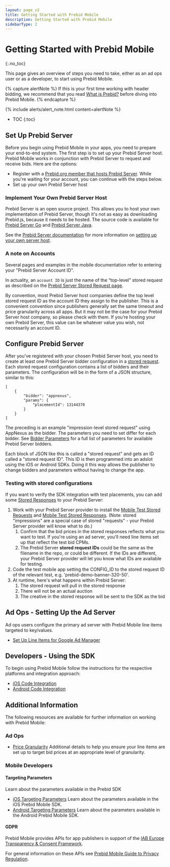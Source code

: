 ```yaml
---
layout: page_v2
title: Getting Started with Prebid Mobile
description: Getting Started with Prebid Mobile
sidebarType: 2
---
```



# Getting Started with Prebid Mobile
{:.no_toc}

This page gives an overview of steps you need to take, either as an ad ops user or as a developer, to start using Prebid Mobile.

{% capture alertNote %}
If this is your first time working with header bidding, we recommend that you read [What is Prebid?](/overview/intro.html) before diving into Prebid Mobile.
{% endcapture %}

{% include alerts/alert_note.html content=alertNote %}

* TOC
{:toc}

## Set Up Prebid Server

Before you begin using Prebid Mobile in your apps, you need to prepare your end-to-end system. The first step is to set up your Prebid Server host. Prebid Mobile works in conjunction with Prebid Server to request and receive bids. Here are the options:

-   Register with a [Prebid.org member that hosts Prebid Server](https://prebid.org/product-suite/managed-services/). While you're waiting for your account, you can continue with the steps below.
-   Set up your own Prebid Server host

### Implement Your Own Prebid Server Host

Prebid Server is an open source project. This allows you to host your own implementation of Prebid Server, though it's not as easy as downloading Prebid.js, because it needs to be hosted. The source code is available for [Prebid Server Go](https://github.com/prebid/prebid-server) and [Prebid Server Java](https://github.com/prebid/prebid-server-java).

See the [Prebid Server documentation](/prebid-server/overview/prebid-server-overview.html) for more information on [setting up your own server host](/prebid-server/hosting/pbs-hosting.html).

### A note on Accounts  

Several pages and examples in the mobile documentation refer to entering your "Prebid Server Account ID".

In actuality, an `account ID` is just the name of the “top-level” stored request as described on the [Prebid Server Stored Request page](/prebid-server/features/pbs-storedreqs.html).

By convention, most Prebid Server host companies define the top level stored request ID as the account ID they assign to the publisher.
This is a convenient convention since publishers generally set the same timeout and price granularity across all apps.
But it may not be the case for your Prebid Server host company, so please check with them.
If you’re hosting your own Prebid Server, this value can be whatever value you wish, not necessarily an account ID.

## Configure Prebid Server

After you've registered with your chosen Prebid Server host, you need to create at least one Prebid Server bidder configuration in a [stored request](/prebid-server/features/pbs-storedreqs.html). Each stored request configuration contains a list of bidders and their parameters. The configuration will be in the form of a JSON structure, similar to this:

```
[
    {
    	"bidder": "appnexus",
    	"params": {
    	    "placementId": 13144370
        }
    }
]
```

The preceding is an example "impression-level stored request" using AppNexus as the bidder. The parameters you need to set differ for each bidder. See [Bidder Parameters](/prebid-server/developers/add-new-bidder-go.html) for a full list of parameters for available Prebid Server bidders.

Each block of JSON like this is called a "stored request" and gets an ID called a "stored request ID". This ID is then programmed into an adslot using the iOS or Android SDKs. Doing it this way allows the publisher to change bidders and parameters without
having to change the app.

### Testing with stored configurations

If you want to verify the SDK integration with test placements, you can add some [Stored Responses](https://docs.prebid.org/troubleshooting/pbs-troubleshooting.html#stored-responses) to your Prebid Server:

1. Work with your Prebid Server provider to install the [Mobile Test Stored Requests](https://github.com/prebid/prebid-mobile-ios/tree/master/Example/PrebidDemo/stored-configs/stored-impressions) and [Mobile Test Stored Responses](https://github.com/prebid/prebid-mobile-ios/tree/master/Example/PrebidDemo/stored-configs/stored-responses). (Note: stored "impressions" are a special case of stored "requests" - your Prebid Server provider will know what to do.)
    1. Confirm that the bid prices in the stored responses reflects what you want to test. If you're using an ad server, you'll need line items set up that reflect the test bid CPMs.
    2. The Prebid Server **stored request IDs** could be the same as the filename in the repo, or could be different. If the IDs are different, your Prebid Server provider will let you know what IDs are available for testing.
2. Code the test mobile app setting the CONFIG_ID to the stored request ID of the relevant test, e.g. 'prebid-demo-banner-320-50'.
3. At runtime, here's what happens within Prebid Server:
    1. The stored request will pull in the stored response
    2. There will not be an actual auction
    3. The creative in the stored response will be sent to the SDK as the bid

## Ad Ops - Setting Up the Ad Server

Ad ops users configure the primary ad server with Prebid Mobile line items targeted to key/values.

-   [Set Up Line Items for Google Ad Manager](/adops/step-by-step.html)

## Developers - Using the SDK

To begin using Prebid Mobile follow the instructions for the respective platforms and integration approach:

-   [iOS Code Integration]({{site.github.url}}/prebid-mobile/pbm-api/ios/code-integration-ios.html)
-   [Android Code Integration]({{site.github.url}}/prebid-mobile/pbm-api/android/code-integration-android.html)


## Additional Information

The following resources are available for further information on working with Prebid Mobile:

### Ad Ops

-   [Price Granularity](/adops/price-granularity.html) Additional details to help you ensure your line items are set up to target bid prices at an appropriate level of granularity.


### Mobile Developers

#### Targeting Parameters

Learn about the parameters available in the Prebid SDK
- [iOS Targeting Parameters](/prebid-mobile/pbm-api/ios/pbm-targeting-ios.html) Learn about the parameters available in the iOS Prebid Mobile SDK.
- [Android  Targeting Parameters](/prebid-mobile/pbm-api/android/pbm-targeting-params-android.html) Learn about the parameters available in the Android Prebid Mobile SDK.

#### GDPR

Prebid Mobile provides APIs for app publishers in support of the [IAB Europe Transparency & Consent Framework](https://www.iab.com/topics/consumer-privacy/gdpr/).

For general information on these APIs see [Prebid Mobile Guide to Privacy Regulation]({{site.baseurl}}/prebid-mobile/prebid-mobile-privacy-regulation.html).



